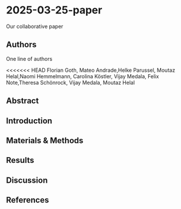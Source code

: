 # 2025-03-25-paper
Our collaborative paper

## Authors

One line of authors

<<<<<<< HEAD
Florian Goth, Mateo Andrade,Helke Parussel,  Moutaz Helal,Naomi Hemmelmann, Carolina Köstler, Vijay Medala, Felix Note,Theresa Schönrock, Vijay Medala, Moutaz Helal
 

## Abstract

## Introduction

## Materials & Methods

## Results

## Discussion

## References


